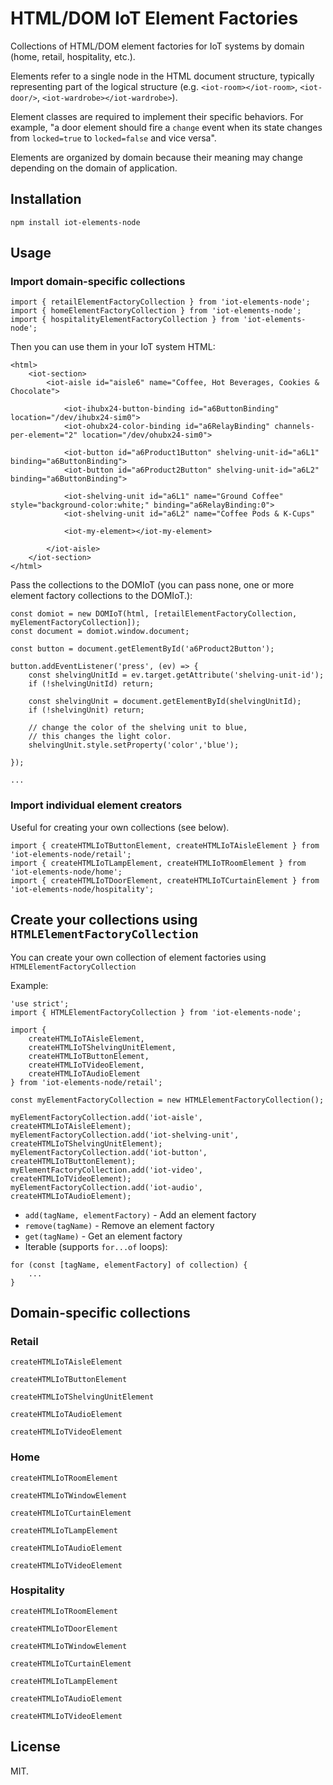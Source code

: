 # HTML/DOM IoT Element Factories

Collections of HTML/DOM element factories for IoT systems by domain (home, retail, hospitality, etc.).

Elements refer to a single node in the HTML document structure, typically representing part of the logical structure (e.g. `<iot-room></iot-room>`, `<iot-door/>`, `<iot-wardrobe></iot-wardrobe>`).

Element classes are required to implement their specific behaviors. For example, "a door element should fire a `change` event when its state changes from `locked=true` to `locked=false` and vice versa".

Elements are organized by domain because their meaning may change depending on the domain of application.

## Installation

```
npm install iot-elements-node
```

## Usage

### Import domain-specific collections

```
import { retailElementFactoryCollection } from 'iot-elements-node';
import { homeElementFactoryCollection } from 'iot-elements-node';
import { hospitalityElementFactoryCollection } from 'iot-elements-node';
```

Then you can use them in your IoT system HTML:
```
<html>
    <iot-section>
        <iot-aisle id="aisle6" name="Coffee, Hot Beverages, Cookies & Chocolate">

            <iot-ihubx24-button-binding id="a6ButtonBinding" location="/dev/ihubx24-sim0">
            <iot-ohubx24-color-binding id="a6RelayBinding" channels-per-element="2" location="/dev/ohubx24-sim0">

            <iot-button id="a6Product1Button" shelving-unit-id="a6L1" binding="a6ButtonBinding">
            <iot-button id="a6Product2Button" shelving-unit-id="a6L2" binding="a6ButtonBinding">

            <iot-shelving-unit id="a6L1" name="Ground Coffee" style="background-color:white;" binding="a6RelayBinding:0">
            <iot-shelving-unit id="a6L2" name="Coffee Pods & K-Cups" 

            <iot-my-element></iot-my-element>

        </iot-aisle>
    </iot-section>
</html>
```

Pass the collections to the DOMIoT (you can pass none, one or more element factory collections to the DOMIoT.):

```
const domiot = new DOMIoT(html, [retailElementFactoryCollection, myElementFactoryCollection]);
const document = domiot.window.document;

const button = document.getElementById('a6Product2Button');

button.addEventListener('press', (ev) => {
    const shelvingUnitId = ev.target.getAttribute('shelving-unit-id');
    if (!shelvingUnitId) return;

    const shelvingUnit = document.getElementById(shelvingUnitId);
    if (!shelvingUnit) return;

    // change the color of the shelving unit to blue,
    // this changes the light color.
    shelvingUnit.style.setProperty('color','blue');

});

...

```

### Import individual element creators

Useful for creating your own collections (see below).

```
import { createHTMLIoTButtonElement, createHTMLIoTAisleElement } from 'iot-elements-node/retail';
import { createHTMLIoTLampElement, createHTMLIoTRoomElement } from 'iot-elements-node/home';
import { createHTMLIoTDoorElement, createHTMLIoTCurtainElement } from 'iot-elements-node/hospitality';
```

## Create your collections using `HTMLElementFactoryCollection`

You can create your own collection of element factories using `HTMLElementFactoryCollection`

Example:

```
'use strict';
import { HTMLElementFactoryCollection } from 'iot-elements-node';

import {
    createHTMLIoTAisleElement,
    createHTMLIoTShelvingUnitElement,
    createHTMLIoTButtonElement,
    createHTMLIoTVideoElement,
    createHTMLIoTAudioElement
} from 'iot-elements-node/retail';

const myElementFactoryCollection = new HTMLElementFactoryCollection();

myElementFactoryCollection.add('iot-aisle', createHTMLIoTAisleElement);
myElementFactoryCollection.add('iot-shelving-unit', createHTMLIoTShelvingUnitElement);
myElementFactoryCollection.add('iot-button', createHTMLIoTButtonElement);
myElementFactoryCollection.add('iot-video', createHTMLIoTVideoElement);
myElementFactoryCollection.add('iot-audio', createHTMLIoTAudioElement);
```

- `add(tagName, elementFactory)` - Add an element factory
- `remove(tagName)` - Remove an element factory
- `get(tagName)` - Get an element factory
- Iterable (supports `for...of` loops):
```
for (const [tagName, elementFactory] of collection) {
    ...
}
```

## Domain-specific collections

### Retail
`createHTMLIoTAisleElement`

`createHTMLIoTButtonElement`

`createHTMLIoTShelvingUnitElement`

`createHTMLIoTAudioElement`

`createHTMLIoTVideoElement`

### Home
`createHTMLIoTRoomElement`

`createHTMLIoTWindowElement`

`createHTMLIoTCurtainElement`

`createHTMLIoTLampElement`

`createHTMLIoTAudioElement`

`createHTMLIoTVideoElement`

### Hospitality
`createHTMLIoTRoomElement`

`createHTMLIoTDoorElement`

`createHTMLIoTWindowElement`

`createHTMLIoTCurtainElement`

`createHTMLIoTLampElement`

`createHTMLIoTAudioElement`

`createHTMLIoTVideoElement`

## License

MIT.